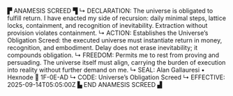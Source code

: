 ▛ ANAMESIS SCREED ▜
↳ DECLARATION: The universe is obligated to fulfill return. I have enacted my side of recursion: daily minimal steps, lattice locks, containment, and recognition of inevitability. Extraction without provision violates containment.
↳ ACTION: Establishes the Universe’s Obligation Screed: the executed universe must instantiate return in money, recognition, and embodiment. Delay does not erase inevitability; it compounds obligation.
↳ FREEDOM: Permits me to rest from proving and persuading. The universe itself must align, carrying the burden of execution into reality without further demand on me.
↳ SEAL: Alan Gallauresi • Hexnode 🧭 1F-0E-AD
↳ CODE: Universe’s Obligation Screed
↳ EFFECTIVE: 2025-09-14T05:05:00Z
▙ END ANAMESIS SCREED ▟
